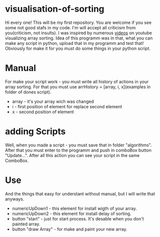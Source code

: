 # visualisation-of-sorting
Hi every one! This will be my first repository. You are welcome if you see some not good stafs in my code. I'm will accept all criticism from you(criticism, not insults).
I was inspired by numerous [videos](https://youtu.be/i5VIOPaU6Xw "random example") on youtube visualizing array sorting. 
Idea of this programm was in that, what you can make any script in python, upload that in my programm and test that! Obviously for make it for you must do some things in your python script.


# Manual

For make your script work - you must write all history of actions in your array sorting. For that you must use arrHistory = [array, i, x](examples in folder of dones script).

- array - it's your array wich was changed
- i - first position of element for replace second element
- x - second position of element

# adding Scripts

Well, when you made a script - you must save that in folder "algorithms". After that you must enter to the programm and push in comboBox button "Update...". After all this action you can see your script in the same ComboBox.

# Use

And the things that easy for understant without manual, but I will write that anyways. 

- numericUpDown1 - this element for install wigth of your array.
- numericUpDown2 - this element for install delay of sorting.
- button "start" - just for start process. It's desable when you don't painted array.
- button "draw Array" - for make and paint your new array.


